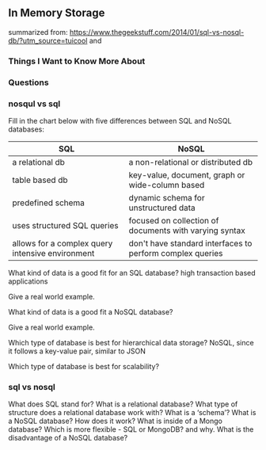 ## In Memory Storage
summarized from: https://www.thegeekstuff.com/2014/01/sql-vs-nosql-db/?utm_source=tuicool and 


### Things I Want to Know More About


### Questions

### nosqul vs sql
Fill in the chart below with five differences between SQL and NoSQL databases:

|SQL | NoSQL |
|-------|-------|	 
| a relational db | a non-relational or distributed db| 	 
| table based db | key-value, document, graph or wide-column based|
| predefined schema | dynamic schema for unstructured data|
| uses structured SQL queries | focused on collection of documents with varying syntax|
|	allows for a complex query intensive environment | don't have standard interfaces to perform complex queries|
 	 
What kind of data is a good fit for an SQL database?
high transaction based applications

Give a real world example.


What kind of data is a good fit a NoSQL database?


Give a real world example.


Which type of database is best for hierarchical data storage?
NoSQL, since it follows a key-value pair, similar to JSON

Which type of database is best for scalability?



### sql vs nosql

What does SQL stand for?
What is a relational database?
What type of structure does a relational database work with?
What is a ‘schema’?
What is a NoSQL database?
How does it work?
What is inside of a Mongo database?
Which is more flexible - SQL or MongoDB? and why.
What is the disadvantage of a NoSQL database?